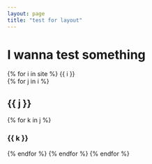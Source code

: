 ```yaml
---
layout: page
title: "test for layout"
---
```


# I wanna test something  

{% for i in site %}
{{ i }}  
{% for j in i %}
## {{ j }}
{% for k in j %}
### {{ k }}
{% endfor %}
{% endfor %}
{% endfor %}
